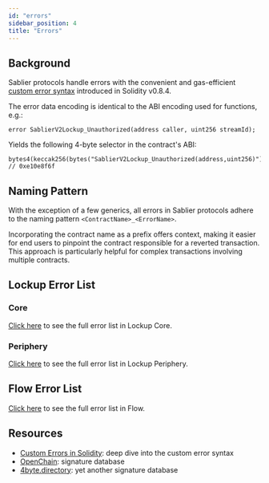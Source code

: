 ```yaml
---
id: "errors"
sidebar_position: 4
title: "Errors"
---
```


## Background

Sablier protocols handle errors with the convenient and gas-efficient
[custom error syntax](https://blog.soliditylang.org/2021/04/21/custom-errors) introduced in Solidity v0.8.4.

The error data encoding is identical to the ABI encoding used for functions, e.g.:

```solidity
error SablierV2Lockup_Unauthorized(address caller, uint256 streamId);
```

Yields the following 4-byte selector in the contract's ABI:

```solidity
bytes4(keccak256(bytes("SablierV2Lockup_Unauthorized(address,uint256)")))
// 0xe10e8f6f
```

## Naming Pattern

With the exception of a few generics, all errors in Sablier protocols adhere to the naming pattern
`<ContractName>_<ErrorName>`.

Incorporating the contract name as a prefix offers context, making it easier for end users to pinpoint the contract
responsible for a reverted transaction. This approach is particularly helpful for complex transactions involving
multiple contracts.

## Lockup Error List

### Core

[Click here](lockup/core/libraries/library.Errors) to see the full error list in Lockup Core.

### Periphery

[Click here](lockup/periphery/libraries/library.Errors) to see the full error list in Lockup Periphery.

## Flow Error List

[Click here](flow/contracts/libraries/library.Errors) to see the full error list in Flow.

## Resources

- [Custom Errors in Solidity](https://blog.soliditylang.org/2021/04/21/custom-errors/): deep dive into the custom error
  syntax
- [OpenChain](https://openchain.xyz/signatures): signature database
- [4byte.directory](https://4byte.directory/): yet another signature database
